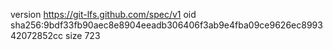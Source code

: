 version https://git-lfs.github.com/spec/v1
oid sha256:9bdf33fb90aec8e8904eeadb306406f3ab9e4fba09ce9626ec899342072852cc
size 723
